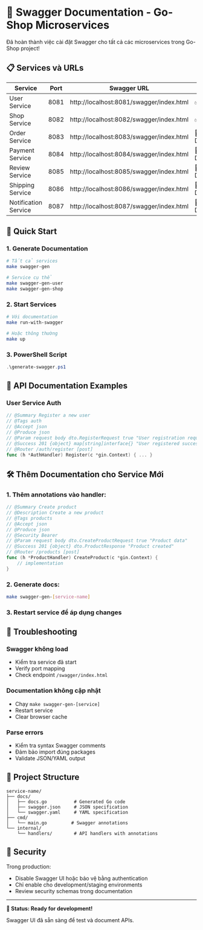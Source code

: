 # 🎉 Swagger Documentation - Go-Shop Microservices

Đã hoàn thành việc cài đặt Swagger cho tất cả các microservices trong Go-Shop project!

## 📋 Services và URLs

| Service | Port | Swagger URL | Status |
|---------|------|-------------|--------|
| User Service | 8081 | http://localhost:8081/swagger/index.html | ✅ Complete |
| Shop Service | 8082 | http://localhost:8082/swagger/index.html | ✅ Setup |
| Order Service | 8083 | http://localhost:8083/swagger/index.html | 🔧 Dependencies |
| Payment Service | 8084 | http://localhost:8084/swagger/index.html | 🔧 Dependencies |
| Review Service | 8085 | http://localhost:8085/swagger/index.html | 🔧 Dependencies |
| Shipping Service | 8086 | http://localhost:8086/swagger/index.html | 🔧 Dependencies |
| Notification Service | 8087 | http://localhost:8087/swagger/index.html | 🔧 Dependencies |

## 🚀 Quick Start

### 1. Generate Documentation
```bash
# Tất cả services
make swagger-gen

# Service cụ thể
make swagger-gen-user
make swagger-gen-shop
```

### 2. Start Services
```bash
# Với documentation
make run-with-swagger

# Hoặc thông thường
make up
```

### 3. PowerShell Script
```powershell
.\generate-swagger.ps1
```

## 📝 API Documentation Examples

### User Service Auth
```go
// @Summary Register a new user
// @Tags auth
// @Accept json
// @Produce json
// @Param request body dto.RegisterRequest true "User registration request"
// @Success 201 {object} map[string]interface{} "User registered successfully"
// @Router /auth/register [post]
func (h *AuthHandler) Register(c *gin.Context) { ... }
```

## 🛠️ Thêm Documentation cho Service Mới

### 1. Thêm annotations vào handler:
```go
// @Summary Create product
// @Description Create a new product
// @Tags products
// @Accept json
// @Produce json
// @Security Bearer
// @Param request body dto.CreateProductRequest true "Product data"
// @Success 201 {object} dto.ProductResponse "Product created"
// @Router /products [post]
func (h *ProductHandler) CreateProduct(c *gin.Context) {
    // implementation
}
```

### 2. Generate docs:
```bash
make swagger-gen-[service-name]
```

### 3. Restart service để áp dụng changes

## 🔧 Troubleshooting

### Swagger không load
- Kiểm tra service đã start
- Verify port mapping
- Check endpoint `/swagger/index.html`

### Documentation không cập nhật
- Chạy `make swagger-gen-[service]`
- Restart service
- Clear browser cache

### Parse errors
- Kiểm tra syntax Swagger comments
- Đảm bảo import đúng packages
- Validate JSON/YAML output

## 📁 Project Structure

```
service-name/
├── docs/
│   ├── docs.go          # Generated Go code
│   ├── swagger.json     # JSON specification
│   └── swagger.yaml     # YAML specification
├── cmd/
│   └── main.go         # Swagger annotations
└── internal/
    └── handlers/        # API handlers with annotations
```

## 🔑 Security

Trong production:
- Disable Swagger UI hoặc bảo vệ bằng authentication
- Chỉ enable cho development/staging environments
- Review security schemas trong documentation

---

**📌 Status: Ready for development!**

Swagger UI đã sẵn sàng để test và document APIs.
